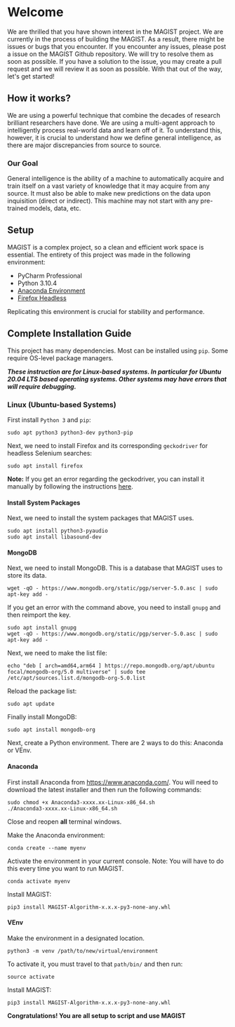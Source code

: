 # Welcome
We are thrilled that you have shown interest in the MAGIST project. We are currently in the process of building the 
MAGIST. As a result, there might be issues or bugs that you encounter. If you encounter any issues, please post a issue 
on the MAGIST Github repository. We will try to resolve them as soon as possible. If you have a solution to the issue, 
you may create a pull request and we will review it as soon as possible. With that out of the way, let's get started!

## How it works?
We are using a powerful technique that combine the decades of research brilliant researchers have done. We are using a 
multi-agent approach to intelligently process real-world data and learn off of it. To understand this, however, it is 
crucial to understand how we define general intelligence, as there are major discrepancies from source to source. 

### Our Goal
General intelligence is the ability of a machine to automatically acquire and train itself on a vast variety of knowledge that it may acquire from any source. It must also be able to make new predictions on the data upon inquisition (direct or indirect). This machine may not start with any pre-trained models, data, etc.

## Setup
MAGIST is a complex project, so a clean and efficient work space is essential. The entirety of this project was made in 
the following environment:

 * PyCharm Professional
 * Python 3.10.4
 * [Anaconda Environment](https://www.anaconda.com/)
 * [Firefox Headless](https://www.mozilla.org/en-US/firefox/headless/)

Replicating this environment is crucial for stability and performance. 

## Complete Installation Guide

This project has many dependencies. Most can be installed using `pip`. Some require OS-level package managers. 

***These instruction are for Linux-based systems. In particular for Ubuntu 20.04 LTS based operating systems. Other 
systems may have errors that will require debugging.***

### Linux (Ubuntu-based Systems)
First install `Python 3` and `pip`:
```commandline
sudo apt python3 python3-dev python3-pip
```
Next, we need to install Firefox and its corresponding `geckodriver` for headless Selenium searches:
```commandline
sudo apt install firefox
```

**Note:** If you get an error regarding the geckodriver, you can install it manually by following the instructions 
[here](https://github.com/mozilla/geckodriver).

#### Install System Packages
Next, we need to install the system packages that MAGIST uses. 
```commandline
sudo apt install python3-pyaudio
sudo apt install libasound-dev
```

#### MongoDB
Next, we need to install MongoDB. This is a database that MAGIST uses to store its data.
```commandline
wget -qO - https://www.mongodb.org/static/pgp/server-5.0.asc | sudo apt-key add -
```

If you get an error with the command above, you need to install `gnupg` and then reimport the key.
```commandline
sudo apt install gnupg
wget -qO - https://www.mongodb.org/static/pgp/server-5.0.asc | sudo apt-key add -
```

Next, we need to make the list file:
```commandline
echo "deb [ arch=amd64,arm64 ] https://repo.mongodb.org/apt/ubuntu focal/mongodb-org/5.0 multiverse" | sudo tee /etc/apt/sources.list.d/mongodb-org-5.0.list
```

Reload the package list:
```commandline
sudo apt update
```

Finally install MongoDB:
```commandline
sudo apt install mongodb-org
```

Next, create a Python environment. There are 2 ways to do this: Anaconda or VEnv.

#### Anaconda
First install Anaconda from https://www.anaconda.com/. You will need to download the latest installer and then run the following commands:
```commandline
sudo chmod +x Anaconda3-xxxx.xx-Linux-x86_64.sh
./Anaconda3-xxxx.xx-Linux-x86_64.sh
```

Close and reopen **all** terminal windows.

Make the Anaconda environment:
```commandline
conda create --name myenv
```
Activate the environment in your current console. Note: You will have to do this every time you want to run MAGIST.
```commandline
conda activate myenv
```
Install MAGIST:
```commandline
pip3 install MAGIST-Algorithm-x.x.x-py3-none-any.whl
```

#### VEnv
Make the environment in a designated location.
```commandline
python3 -m venv /path/to/new/virtual/environment
```
To activate it, you must travel to that `path/bin/` and then run:
```commandline
source activate
```
Install MAGIST:
```commandline
pip3 install MAGIST-Algorithm-x.x.x-py3-none-any.whl
```

**Congratulations! You are all setup to script and use MAGIST**

